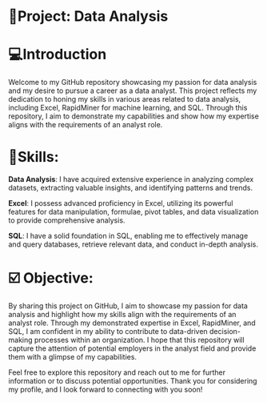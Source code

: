 # **:turtle:Project: Data Analysis**


# :computer:Introduction
Welcome to my GitHub repository showcasing my passion for data analysis and my desire to pursue a career as a data analyst. This project reflects my dedication to honing my skills in various areas related to data analysis, including Excel, RapidMiner for machine learning, and SQL. Through this repository, I aim to demonstrate my capabilities and show how my expertise aligns with the requirements of an analyst role.

# :pushpin:Skills: 
**Data Analysis**: I have acquired extensive experience in analyzing complex datasets, extracting valuable insights, and identifying patterns and trends.

**Excel**: I possess advanced proficiency in Excel, utilizing its powerful features for data manipulation, formulae, pivot tables, and data visualization to provide comprehensive analysis.

**SQL**: I have a solid foundation in SQL, enabling me to effectively manage and query databases, retrieve relevant data, and conduct in-depth analysis.

# :ballot_box_with_check: Objective: 
By sharing this project on GitHub, I aim to showcase my passion for data analysis and highlight how my skills align with the requirements of an analyst role. Through my demonstrated expertise in Excel, RapidMiner, and SQL, I am confident in my ability to contribute to data-driven decision-making processes within an organization. I hope that this repository will capture the attention of potential employers in the analyst field and provide them with a glimpse of my capabilities.

Feel free to explore this repository and reach out to me for further information or to discuss potential opportunities. Thank you for considering my profile, and I look forward to connecting with you soon!
